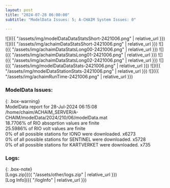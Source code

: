 ```yaml
---
layout: post
title: "2024-07-28 06:00:00"
subtitle: "ModelData Issues: 5; A-CHAIM System Issues: 0"

---
```


![]({{ "/assets/img/modelDataDataStatsShort-2421006.png" | relative_url }})
![]({{ "/assets/img/achaimDataStatsShort-2421006.png" | relative_url }})
![]({{ "/assets/img/achaimDataStatsLong00-2421006.png" | relative_url }})
![]({{ "/assets/img/achaimDataStatsLong01-2421006.png" | relative_url }})
![]({{ "/assets/img/achaimDataStatsLong02-2421006.png" | relative_url }})
![]({{ "/assets/img/modelDataDataStats-2421006.png" | relative_url }})
![]({{ "/assets/img/modelDataStationStats-2421006.png" | relative_url }})
![]({{ "/assets/img/achaimRunTime-2421006.png" | relative_url }})


### ModelData Issues:  
  
{: .box-warning}  
 ModelData report for 28-Jul-2024 06:15:08   
 /home/chaim/ACHAIM_SERVER/A-CHAIM/modelData/2024/210/06/modelData.mat   
 18.7706% of RIO absoprtion values are finite   
 25.5986% of RIO volt values are finite   
 0% of all possible stations for IONO were downloaded. x6273   
 0% of all possible stations for SENTINEL were downloaded. x5728   
 0% of all possible stations for KARTVERKET were downloaded. x735   
  


### Logs:  
  
{: .box-note}  
[Logs.zip]({{ "/assets/other/logs.zip" | relative_url }})  
[Log Info]({{ "/logInfo" | relative_url }})  
